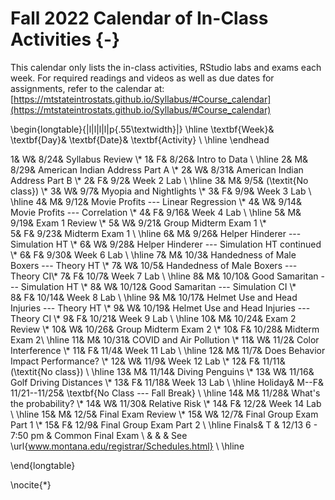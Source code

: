 # Fall 2022 Calendar of In-Class Activities {-}


This calendar only lists the in-class activities, RStudio labs and exams each week. For required readings and videos as well as due dates for assignments, refer to the calendar at:  
[https://mtstateintrostats.github.io/Syllabus/#Course_calendar](https://mtstateintrostats.github.io/Syllabus/#Course_calendar)

\begin{longtable}{|l|l|l|l|p{.55\textwidth}|}
\hline
\textbf{Week}& \textbf{Day}& \textbf{Date}& \textbf{Activity} \\ \hline
\endhead

1& W& 8/24& Syllabus Review \\*
1& F& 8/26& Intro to Data \\ \hline
2& M& 8/29& American Indian Address Part A \\*
2& W& 8/31& American Indian Address Part B \\* 
2& F& 9/2& Week 2 Lab \\ \hline
3& M& 9/5& (\textit{No class}) \\*
3& W& 9/7& Myopia and Nightlights \\*
3& F& 9/9& Week 3 Lab \\ \hline
4& M& 9/12& Movie Profits --- Linear Regression \\*
4& W& 9/14& Movie Profits --- Correlation \\*
4& F& 9/16& Week 4 Lab \\ \hline
5& M& 9/19& Exam 1 Review \\*
5& W& 9/21& Group Midterm Exam 1 \\*	
5& F& 9/23& Midterm Exam 1 \\ \hline
6& M& 9/26& Helper Hinderer --- Simulation HT \\*
6& W& 9/28& Helper Hinderer --- Simulation HT continued \\*	
6& F& 9/30& Week 6 Lab \\ \hline
7& M& 10/3& Handedness of Male Boxers --- Theory HT \\*
7& W& 10/5&  Handedness of Male Boxers --- Theory CI\\*
7& F& 10/7& Week 7 Lab \\ \hline
8& M& 10/10& Good Samaritan --- Simulation HT \\*
8& W& 10/12& Good Samaritan --- Simulation CI \\*	
8& F& 10/14& Week 8 Lab \\ \hline
9& M& 10/17& Helmet Use and Head Injuries --- Theory HT \\*
9& W& 10/19& Helmet Use and Head Injuries --- Theory CI \\*	
9& F& 10/21& Week 9 Lab \\ \hline
10& M& 10/24& Exam 2 Review \\*
10& W& 10/26& Group Midterm Exam 2 \\*
10& F& 10/28& Midterm Exam 2\\ \hline
11& M& 10/31& COVID and Air Pollution \\*
11& W& 11/2& Color Interference \\*	
11& F& 11/4& Week 11 Lab \\ \hline
12& M& 11/7& Does Behavior Impact Performance? \\*
12& W& 11/9& Week 12 Lab \\*
12& F& 11/11& (\textit{No class}) \\ \hline
13& M& 11/14& Diving Penguins  \\*
13& W& 11/16& Golf Driving Distances \\*
13& F& 11/18& Week 13 Lab \\ \hline
Holiday& M--F& 11/21--11/25& \textbf{No Class --- Fall Break} \\ \hline
14& M& 11/28& What's the probability? \\*
14& W& 11/30& Relative Risk \\*
14& F& 12/2& Week 14 Lab \\ \hline
15& M& 12/5& Final Exam Review \\*
15& W& 12/7& Final Group Exam Part 1 \\*
15& F& 12/9& Final Group Exam Part 2 \\ \hline
Finals& T & 12/13 6 - 7:50 pm & Common Final Exam \\
&  &  & See \url{www.montana.edu/registrar/Schedules.html} \\ \hline

\end{longtable}

\nocite{*}

